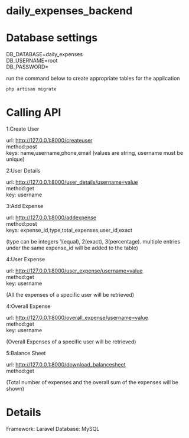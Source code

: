 # daily_expenses_backend

# Database settings

DB_DATABASE=daily_expenses\
DB_USERNAME=root\
DB_PASSWORD=

run the command below to create appropriate tables for the application

```
php artisan migrate
```

# Calling API 

1:Create User

url: http://127.0.0.1:8000/createuser \
method:post\
keys: name,username,phone,email (values are string, username must be unique)

2:User Details

url: http://127.0.0.1:8000/user_details/username=value \
method:get\
key: username

3:Add Expense

url: http://127.0.0.1:8000/addexpense \
method:post\
keys: expense_id,type,total_expenses,user_id,exact

(type can be integers 1(equal), 2(exact), 3(percentage). multiple entries under the same expense_id will be added to the table)

4:User Expense

url: http://127.0.0.1:8000/user_expense/username=value \
method:get \
key: username 

(All the expenses of a specific user will be retrieved)

4:Overall Expense

url: http://127.0.0.1:8000/overall_expense/username=value \
method:get\
key: username

(Overall Expenses of a specific user will be retrieved)

5:Balance Sheet

url: http://127.0.0.1:8000/download_balancesheet \
method:get

(Total number of expenses and the overall sum of the expenses will be shown)

# Details

Framework: Laravel
Database: MySQL
